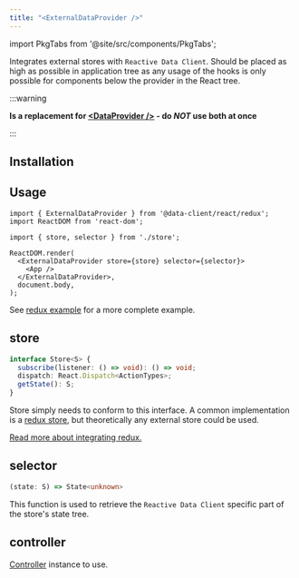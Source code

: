 ```yaml
---
title: "<ExternalDataProvider />"
---
```


import PkgTabs from '@site/src/components/PkgTabs';

Integrates external stores with `Reactive Data Client`. Should be placed as high as possible
in application tree as any usage of the hooks is only possible for components below the provider
in the React tree.

:::warning

**Is a replacement for [&lt;DataProvider /\>](./DataProvider.md) - do _NOT_ use both at once**

:::

## Installation

## Usage

```tsx title="index.tsx"
import { ExternalDataProvider } from '@data-client/react/redux';
import ReactDOM from 'react-dom';

import { store, selector } from './store';

ReactDOM.render(
  <ExternalDataProvider store={store} selector={selector}>
    <App />
  </ExternalDataProvider>,
  document.body,
);
```

See [redux example](../guides/redux.md) for a more complete example.

## store

```typescript
interface Store<S> {
  subscribe(listener: () => void): () => void;
  dispatch: React.Dispatch<ActionTypes>;
  getState(): S;
}
```

Store simply needs to conform to this interface. A common implementation is a [redux store](https://redux.js.org/api/store),
but theoretically any external store could be used.

[Read more about integrating redux.](../guides/redux.md)

## selector

```typescript
(state: S) => State<unknown>
```

This function is used to retrieve the `Reactive Data Client` specific part of the store's state tree.

## controller

[Controller](./Controller.md) instance to use.